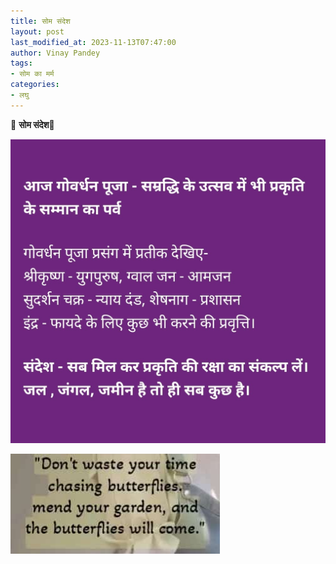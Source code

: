 ```yaml
---
title: सोम संदेश
layout: post
last_modified_at: 2023-11-13T07:47:00
author: Vinay Pandey
tags:
- सोम का मर्म
categories:
- लघु
---
```

🙏 **सोम संदेश**🙏


![IMG-20231113-WA0001.jpg](/images/IMG-20231113-WA0001.jpg)

![IMG-20231113-WA0002.jpg](/images/IMG-20231113-WA0002.jpg)

